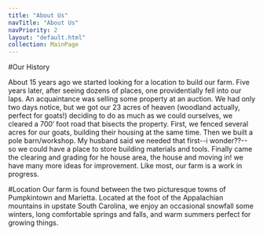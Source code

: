 ```yaml
---
title: "About Us"
navTitle: "About Us"
navPriority: 2
layout: "default.html"
collection: MainPage
---
```


#Our History

About 15 years ago we started looking for a location to build our farm. Five years later, after seeing dozens of places, one providentially fell into our laps. An acquaintance was selling some property at an auction. We had only two days notice, but we got our 23 acres of heaven (woodland actually, perfect for goats!) deciding to do as much as we could ourselves, we cleared a 700‘ foot road that bisects the property. First, we fenced several acres for our goats, building their housing at the same time. Then we built a pole barn/workshop. My husband said we needed that first--i wonder??-- so we could have a place to store building materials and tools. Finally came the clearing and grading for he house area, the house and moving in! we have many more  ideas for improvement. Like most, our farm is a work in progress. 

#Location
Our farm is found between the two picturesque towns of Pumpkintown and Marietta. Located at the foot of the Appalachian mountains in upstate South Carolina, we enjoy an occasional snowfall some winters, long comfortable springs and falls, and warm summers perfect for growing things.
